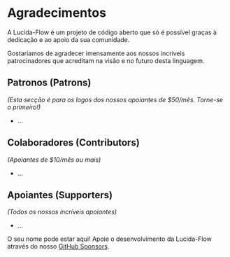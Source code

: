 # Agradecimentos

A Lucida-Flow é um projeto de código aberto que só é possível graças à dedicação e ao apoio da sua comunidade.

Gostaríamos de agradecer imensamente aos nossos incríveis patrocinadores que acreditam na visão e no futuro desta linguagem.

## Patronos (Patrons)
*(Esta secção é para os logos dos nossos apoiantes de $50/mês. Torne-se o primeiro!)*
- ...

## Colaboradores (Contributors)
*(Apoiantes de $10/mês ou mais)*
- ...

## Apoiantes (Supporters)
*(Todos os nossos incríveis apoiantes)*
- ...

O seu nome pode estar aqui! Apoie o desenvolvimento da Lucida-Flow através do nosso [GitHub Sponsors](https://github.com/sponsors/marconeed).
